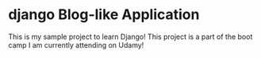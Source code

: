 # django Blog-like Application 
This is my sample project to learn Django!
This project is a part of the boot camp I am currently attending on Udamy!

